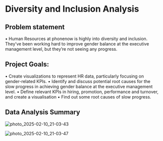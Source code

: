 # Diversity and Inclusion Analysis

## Problem statement
•	Human Resources at phonenow is highly into diversity and inclusion. They’ve been working hard to improve gender balance at the executive management level, but they’re not seeing any progress. 

## Project Goals:
•	Create visualizations to represent HR data, particularly focusing on gender-related KPIs.
•	Identify and discuss potential root causes for the slow progress in achieving gender balance at the executive management level.
• Define relevant KPIs in hiring, promotion, performance and turnover, and create a visualisation
• Find out some root causes of slow progress.

## Data Analysis Summary



![photo_2025-02-10_21-03-43](https://github.com/user-attachments/assets/d90a2035-e805-408e-bf52-674699255e4b)

![photo_2025-02-10_21-03-47](https://github.com/user-attachments/assets/21346e46-fd2f-4fa1-b48d-47c01dd93da7)


